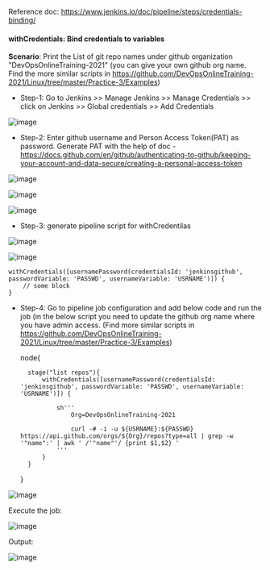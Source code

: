 

Reference doc: https://www.jenkins.io/doc/pipeline/steps/credentials-binding/


#### withCredentials: Bind credentials to variables

**Scenario**: Print the List of git repo names under github organization "DevOpsOnlineTraining-2021" (you can give your own github org name. Find the more similar scripts in https://github.com/DevOpsOnlineTraining-2021/Linux/tree/master/Practice-3/Examples)

* Step-1: Go to Jenkins >> Manage Jenkins >> Manage Credentials >> click on Jenkins >> Global credentials >> Add Credentials

![image](https://user-images.githubusercontent.com/24622526/131817002-3bf43b49-75c0-4128-a056-5c84dca24df5.png)

* Step-2: Enter github username and Person Access Token(PAT) as password. Generate PAT with the help of doc - https://docs.github.com/en/github/authenticating-to-github/keeping-your-account-and-data-secure/creating-a-personal-access-token


![image](https://user-images.githubusercontent.com/24622526/131818453-d56a5c34-c90f-479d-93a3-a716021fb91a.png)



![image](https://user-images.githubusercontent.com/24622526/131817572-b63cc667-154a-4cea-a8b6-46155cb04898.png)


![image](https://user-images.githubusercontent.com/24622526/131818701-26efc1d2-483f-4696-a25c-5809cf7d5a18.png)


* Step-3: generate pipeline script for withCredentilas


![image](https://user-images.githubusercontent.com/24622526/131818920-d19232dc-2f53-40f8-bf30-81aa6dd68a13.png)


![image](https://user-images.githubusercontent.com/24622526/131819344-5e6edca7-c417-4754-aa83-8acce9770040.png)


    withCredentials([usernamePassword(credentialsId: 'jenkinsgithub', passwordVariable: 'PASSWD', usernameVariable: 'USRNAME')]) {
        // some block
    }


* Step-4: Go to pipeline job configuration and add below code and run the job (in the below script you need to update the github org name where you have admin access. (Find more similar scripts in https://github.com/DevOpsOnlineTraining-2021/Linux/tree/master/Practice-3/Examples)

    node{

        stage("list repos"){
            withCredentials([usernamePassword(credentialsId: 'jenkinsgithub', passwordVariable: 'PASSWD', usernameVariable: 'USRNAME')]) {

                sh'''
                    Org=DevOpsOnlineTraining-2021
                    
                    curl -# -i -u ${USRNAME}:${PASSWD} https://api.github.com/orgs/${Org}/repos?type=all | grep -w '"name":' | awk ' /'"name"'/ {print $1,$2} '
                '''
            }
        }
    }
    
    
![image](https://user-images.githubusercontent.com/24622526/131820447-2343fd9d-22b2-446d-8e19-076d6b053501.png)


Execute the job:

![image](https://user-images.githubusercontent.com/24622526/131821129-d172bf1b-c249-46ca-984c-6b0a4b8f0cbe.png)


Output:

![image](https://user-images.githubusercontent.com/24622526/131821084-fc02d027-25cb-48a2-a4a4-22b894938ba7.png)

